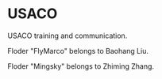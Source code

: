 # USACO
USACO training and communication.

Floder "FlyMarco" belongs to Baohang Liu.

Floder "Mingsky" belongs to Zhiming Zhang.